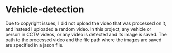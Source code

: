 # Vehicle-detection
Due to copyright issues, I did not upload the video that was processed on it, and instead I uploaded a random video.
In this project, any vehicle or person in CCTV videos, or any video is detected and its image is saved. 
The path to the processed video and the file path where the images are saved are specified in a jason file.
